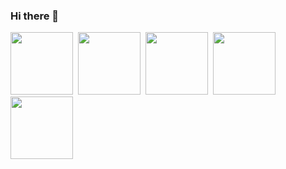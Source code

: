 ### Hi there 👋
<img src="https://cdn.jsdelivr.net/gh/devicons/devicon@latest/icons/html5/html5-original-wordmark.svg" width="100px" height="100px"/>&nbsp;
<img src="https://cdn.jsdelivr.net/gh/devicons/devicon@latest/icons/css3/css3-original-wordmark.svg" width="100px" height="100px"/>&nbsp;
<img src="https://cdn.jsdelivr.net/gh/devicons/devicon@latest/icons/git/git-original.svg" width="100px" height="100px"/>&nbsp;
<img src="https://cdn.jsdelivr.net/gh/devicons/devicon@latest/icons/github/github-original-wordmark.svg" width="100px" height="100px"/>&nbsp;
<img src="https://cdn.jsdelivr.net/gh/devicons/devicon@latest/icons/vscode/vscode-original.svg" width="100px" height="100px"/>&nbsp;



<!--
**andrey12dm/andrey12dm** is a ✨ _special_ ✨ repository because its `README.md` (this file) appears on your GitHub profile.

Here are some ideas to get you started:

- 🔭 I’m currently working on ...
- 🌱 I’m currently learning ...
- 👯 I’m looking to collaborate on ...
- 🤔 I’m looking for help with ...
- 💬 Ask me about ...
- 📫 How to reach me: ...
- 😄 Pronouns: ...
- ⚡ Fun fact: ...
-->
